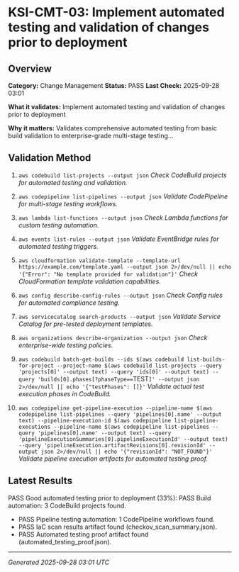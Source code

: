 # KSI-CMT-03: Implement automated testing and validation of changes prior to deployment

## Overview

**Category:** Change Management
**Status:** PASS
**Last Check:** 2025-09-28 03:01

**What it validates:** Implement automated testing and validation of changes prior to deployment

**Why it matters:** Validates comprehensive automated testing from basic build validation to enterprise-grade multi-stage testing...

## Validation Method

1. `aws codebuild list-projects --output json`
   *Check CodeBuild projects for automated testing and validation.*

2. `aws codepipeline list-pipelines --output json`
   *Validate CodePipeline for multi-stage testing workflows.*

3. `aws lambda list-functions --output json`
   *Check Lambda functions for custom testing automation.*

4. `aws events list-rules --output json`
   *Validate EventBridge rules for automated testing triggers.*

5. `aws cloudformation validate-template --template-url https://example.com/template.yaml --output json 2>/dev/null || echo '{"Error": "No template provided for validation"}'`
   *Check CloudFormation template validation capabilities.*

6. `aws config describe-config-rules --output json`
   *Check Config rules for automated compliance testing.*

7. `aws servicecatalog search-products --output json`
   *Validate Service Catalog for pre-tested deployment templates.*

8. `aws organizations describe-organization --output json`
   *Check enterprise-wide testing policies.*

9. `aws codebuild batch-get-builds --ids $(aws codebuild list-builds-for-project --project-name $(aws codebuild list-projects --query 'projects[0]' --output text) --query 'ids[0]' --output text) --query 'builds[0].phases[?phaseType==`TEST`]' --output json 2>/dev/null || echo '{"testPhases": []}'`
   *Validate actual test execution phases in CodeBuild.*

10. `aws codepipeline get-pipeline-execution --pipeline-name $(aws codepipeline list-pipelines --query 'pipelines[0].name' --output text) --pipeline-execution-id $(aws codepipeline list-pipeline-executions --pipeline-name $(aws codepipeline list-pipelines --query 'pipelines[0].name' --output text) --query 'pipelineExecutionSummaries[0].pipelineExecutionId' --output text) --query 'pipelineExecution.artifactRevisions[0].revisionId' --output json 2>/dev/null || echo '{"revisionId": "NOT_FOUND"}'`
   *Validate pipeline execution artifacts for automated testing proof.*

## Latest Results

PASS Good automated testing prior to deployment (33%): PASS Build automation: 3 CodeBuild projects found.
- PASS Pipeline testing automation: 1 CodePipeline workflows found.
- PASS IaC scan results artifact found (checkov_scan_summary.json).
- PASS Automated testing proof artifact found (automated_testing_proof.json).

---
*Generated 2025-09-28 03:01 UTC*
